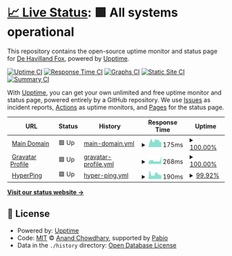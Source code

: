 # [📈 Live Status](https://rainbowkillah.github.io/upptime): <!--live status--> **🟩 All systems operational**

This repository contains the open-source uptime monitor and status page for [De Havilland Fox](rainbowsmokeofficial.com), powered by [Upptime](https://github.com/upptime/upptime).

[![Uptime CI](https://github.com/rainbowkillah/upptime/workflows/Uptime%20CI/badge.svg)](https://github.com/rainbowkillah/upptime/actions?query=workflow%3A%22Uptime+CI%22)
[![Response Time CI](https://github.com/rainbowkillah/upptime/workflows/Response%20Time%20CI/badge.svg)](https://github.com/rainbowkillah/upptime/actions?query=workflow%3A%22Response+Time+CI%22)
[![Graphs CI](https://github.com/rainbowkillah/upptime/workflows/Graphs%20CI/badge.svg)](https://github.com/rainbowkillah/upptime/actions?query=workflow%3A%22Graphs+CI%22)
[![Static Site CI](https://github.com/rainbowkillah/upptime/workflows/Static%20Site%20CI/badge.svg)](https://github.com/rainbowkillah/upptime/actions?query=workflow%3A%22Static+Site+CI%22)
[![Summary CI](https://github.com/rainbowkillah/upptime/workflows/Summary%20CI/badge.svg)](https://github.com/rainbowkillah/upptime/actions?query=workflow%3A%22Summary+CI%22)

With [Upptime](https://upptime.js.org), you can get your own unlimited and free uptime monitor and status page, powered entirely by a GitHub repository. We use [Issues](https://github.com/rainbowkillah/upptime/issues) as incident reports, [Actions](https://github.com/rainbowkillah/upptime/actions) as uptime monitors, and [Pages](https://rainbowkillah.github.io/upptime) for the status page.

<!--start: status pages-->
<!-- This summary is generated by Upptime (https://github.com/upptime/upptime) -->
<!-- Do not edit this manually, your changes will be overwritten -->
<!-- prettier-ignore -->
| URL | Status | History | Response Time | Uptime |
| --- | ------ | ------- | ------------- | ------ |
| <img alt="" src="https://icons.duckduckgo.com/ip3/rainbowsmokeofficial.com.ico" height="13"> [Main Domain](https://rainbowsmokeofficial.com) | 🟩 Up | [main-domain.yml](https://github.com/rainbowkillah/upptime/commits/HEAD/history/main-domain.yml) | <details><summary><img alt="Response time graph" src="./graphs/main-domain/response-time-week.png" height="20"> 175ms</summary><br><a href="https://rainbowkillah.github.io/upptime/history/main-domain"><img alt="Response time 163" src="https://img.shields.io/endpoint?url=https%3A%2F%2Fraw.githubusercontent.com%2Frainbowkillah%2Fupptime%2FHEAD%2Fapi%2Fmain-domain%2Fresponse-time.json"></a><br><a href="https://rainbowkillah.github.io/upptime/history/main-domain"><img alt="24-hour response time 144" src="https://img.shields.io/endpoint?url=https%3A%2F%2Fraw.githubusercontent.com%2Frainbowkillah%2Fupptime%2FHEAD%2Fapi%2Fmain-domain%2Fresponse-time-day.json"></a><br><a href="https://rainbowkillah.github.io/upptime/history/main-domain"><img alt="7-day response time 175" src="https://img.shields.io/endpoint?url=https%3A%2F%2Fraw.githubusercontent.com%2Frainbowkillah%2Fupptime%2FHEAD%2Fapi%2Fmain-domain%2Fresponse-time-week.json"></a><br><a href="https://rainbowkillah.github.io/upptime/history/main-domain"><img alt="30-day response time 178" src="https://img.shields.io/endpoint?url=https%3A%2F%2Fraw.githubusercontent.com%2Frainbowkillah%2Fupptime%2FHEAD%2Fapi%2Fmain-domain%2Fresponse-time-month.json"></a><br><a href="https://rainbowkillah.github.io/upptime/history/main-domain"><img alt="1-year response time 163" src="https://img.shields.io/endpoint?url=https%3A%2F%2Fraw.githubusercontent.com%2Frainbowkillah%2Fupptime%2FHEAD%2Fapi%2Fmain-domain%2Fresponse-time-year.json"></a></details> | <details><summary><a href="https://rainbowkillah.github.io/upptime/history/main-domain">100.00%</a></summary><a href="https://rainbowkillah.github.io/upptime/history/main-domain"><img alt="All-time uptime 100.00%" src="https://img.shields.io/endpoint?url=https%3A%2F%2Fraw.githubusercontent.com%2Frainbowkillah%2Fupptime%2FHEAD%2Fapi%2Fmain-domain%2Fuptime.json"></a><br><a href="https://rainbowkillah.github.io/upptime/history/main-domain"><img alt="24-hour uptime 100.00%" src="https://img.shields.io/endpoint?url=https%3A%2F%2Fraw.githubusercontent.com%2Frainbowkillah%2Fupptime%2FHEAD%2Fapi%2Fmain-domain%2Fuptime-day.json"></a><br><a href="https://rainbowkillah.github.io/upptime/history/main-domain"><img alt="7-day uptime 100.00%" src="https://img.shields.io/endpoint?url=https%3A%2F%2Fraw.githubusercontent.com%2Frainbowkillah%2Fupptime%2FHEAD%2Fapi%2Fmain-domain%2Fuptime-week.json"></a><br><a href="https://rainbowkillah.github.io/upptime/history/main-domain"><img alt="30-day uptime 100.00%" src="https://img.shields.io/endpoint?url=https%3A%2F%2Fraw.githubusercontent.com%2Frainbowkillah%2Fupptime%2FHEAD%2Fapi%2Fmain-domain%2Fuptime-month.json"></a><br><a href="https://rainbowkillah.github.io/upptime/history/main-domain"><img alt="1-year uptime 100.00%" src="https://img.shields.io/endpoint?url=https%3A%2F%2Fraw.githubusercontent.com%2Frainbowkillah%2Fupptime%2FHEAD%2Fapi%2Fmain-domain%2Fuptime-year.json"></a></details>
| <img alt="" src="https://icons.duckduckgo.com/ip3/rnbwsmk.live.ico" height="13"> [Gravatar Profile](https://rnbwsmk.live) | 🟩 Up | [gravatar-profile.yml](https://github.com/rainbowkillah/upptime/commits/HEAD/history/gravatar-profile.yml) | <details><summary><img alt="Response time graph" src="./graphs/gravatar-profile/response-time-week.png" height="20"> 268ms</summary><br><a href="https://rainbowkillah.github.io/upptime/history/gravatar-profile"><img alt="Response time 322" src="https://img.shields.io/endpoint?url=https%3A%2F%2Fraw.githubusercontent.com%2Frainbowkillah%2Fupptime%2FHEAD%2Fapi%2Fgravatar-profile%2Fresponse-time.json"></a><br><a href="https://rainbowkillah.github.io/upptime/history/gravatar-profile"><img alt="24-hour response time 410" src="https://img.shields.io/endpoint?url=https%3A%2F%2Fraw.githubusercontent.com%2Frainbowkillah%2Fupptime%2FHEAD%2Fapi%2Fgravatar-profile%2Fresponse-time-day.json"></a><br><a href="https://rainbowkillah.github.io/upptime/history/gravatar-profile"><img alt="7-day response time 268" src="https://img.shields.io/endpoint?url=https%3A%2F%2Fraw.githubusercontent.com%2Frainbowkillah%2Fupptime%2FHEAD%2Fapi%2Fgravatar-profile%2Fresponse-time-week.json"></a><br><a href="https://rainbowkillah.github.io/upptime/history/gravatar-profile"><img alt="30-day response time 308" src="https://img.shields.io/endpoint?url=https%3A%2F%2Fraw.githubusercontent.com%2Frainbowkillah%2Fupptime%2FHEAD%2Fapi%2Fgravatar-profile%2Fresponse-time-month.json"></a><br><a href="https://rainbowkillah.github.io/upptime/history/gravatar-profile"><img alt="1-year response time 322" src="https://img.shields.io/endpoint?url=https%3A%2F%2Fraw.githubusercontent.com%2Frainbowkillah%2Fupptime%2FHEAD%2Fapi%2Fgravatar-profile%2Fresponse-time-year.json"></a></details> | <details><summary><a href="https://rainbowkillah.github.io/upptime/history/gravatar-profile">100.00%</a></summary><a href="https://rainbowkillah.github.io/upptime/history/gravatar-profile"><img alt="All-time uptime 100.00%" src="https://img.shields.io/endpoint?url=https%3A%2F%2Fraw.githubusercontent.com%2Frainbowkillah%2Fupptime%2FHEAD%2Fapi%2Fgravatar-profile%2Fuptime.json"></a><br><a href="https://rainbowkillah.github.io/upptime/history/gravatar-profile"><img alt="24-hour uptime 100.00%" src="https://img.shields.io/endpoint?url=https%3A%2F%2Fraw.githubusercontent.com%2Frainbowkillah%2Fupptime%2FHEAD%2Fapi%2Fgravatar-profile%2Fuptime-day.json"></a><br><a href="https://rainbowkillah.github.io/upptime/history/gravatar-profile"><img alt="7-day uptime 100.00%" src="https://img.shields.io/endpoint?url=https%3A%2F%2Fraw.githubusercontent.com%2Frainbowkillah%2Fupptime%2FHEAD%2Fapi%2Fgravatar-profile%2Fuptime-week.json"></a><br><a href="https://rainbowkillah.github.io/upptime/history/gravatar-profile"><img alt="30-day uptime 100.00%" src="https://img.shields.io/endpoint?url=https%3A%2F%2Fraw.githubusercontent.com%2Frainbowkillah%2Fupptime%2FHEAD%2Fapi%2Fgravatar-profile%2Fuptime-month.json"></a><br><a href="https://rainbowkillah.github.io/upptime/history/gravatar-profile"><img alt="1-year uptime 100.00%" src="https://img.shields.io/endpoint?url=https%3A%2F%2Fraw.githubusercontent.com%2Frainbowkillah%2Fupptime%2FHEAD%2Fapi%2Fgravatar-profile%2Fuptime-year.json"></a></details>
| <img alt="" src="https://icons.duckduckgo.com/ip3/rnbwsmk.hyperping.app.ico" height="13"> [HyperPing](https://rnbwsmk.hyperping.app) | 🟩 Up | [hyper-ping.yml](https://github.com/rainbowkillah/upptime/commits/HEAD/history/hyper-ping.yml) | <details><summary><img alt="Response time graph" src="./graphs/hyper-ping/response-time-week.png" height="20"> 190ms</summary><br><a href="https://rainbowkillah.github.io/upptime/history/hyper-ping"><img alt="Response time 187" src="https://img.shields.io/endpoint?url=https%3A%2F%2Fraw.githubusercontent.com%2Frainbowkillah%2Fupptime%2FHEAD%2Fapi%2Fhyper-ping%2Fresponse-time.json"></a><br><a href="https://rainbowkillah.github.io/upptime/history/hyper-ping"><img alt="24-hour response time 164" src="https://img.shields.io/endpoint?url=https%3A%2F%2Fraw.githubusercontent.com%2Frainbowkillah%2Fupptime%2FHEAD%2Fapi%2Fhyper-ping%2Fresponse-time-day.json"></a><br><a href="https://rainbowkillah.github.io/upptime/history/hyper-ping"><img alt="7-day response time 190" src="https://img.shields.io/endpoint?url=https%3A%2F%2Fraw.githubusercontent.com%2Frainbowkillah%2Fupptime%2FHEAD%2Fapi%2Fhyper-ping%2Fresponse-time-week.json"></a><br><a href="https://rainbowkillah.github.io/upptime/history/hyper-ping"><img alt="30-day response time 189" src="https://img.shields.io/endpoint?url=https%3A%2F%2Fraw.githubusercontent.com%2Frainbowkillah%2Fupptime%2FHEAD%2Fapi%2Fhyper-ping%2Fresponse-time-month.json"></a><br><a href="https://rainbowkillah.github.io/upptime/history/hyper-ping"><img alt="1-year response time 187" src="https://img.shields.io/endpoint?url=https%3A%2F%2Fraw.githubusercontent.com%2Frainbowkillah%2Fupptime%2FHEAD%2Fapi%2Fhyper-ping%2Fresponse-time-year.json"></a></details> | <details><summary><a href="https://rainbowkillah.github.io/upptime/history/hyper-ping">99.92%</a></summary><a href="https://rainbowkillah.github.io/upptime/history/hyper-ping"><img alt="All-time uptime 99.68%" src="https://img.shields.io/endpoint?url=https%3A%2F%2Fraw.githubusercontent.com%2Frainbowkillah%2Fupptime%2FHEAD%2Fapi%2Fhyper-ping%2Fuptime.json"></a><br><a href="https://rainbowkillah.github.io/upptime/history/hyper-ping"><img alt="24-hour uptime 99.45%" src="https://img.shields.io/endpoint?url=https%3A%2F%2Fraw.githubusercontent.com%2Frainbowkillah%2Fupptime%2FHEAD%2Fapi%2Fhyper-ping%2Fuptime-day.json"></a><br><a href="https://rainbowkillah.github.io/upptime/history/hyper-ping"><img alt="7-day uptime 99.92%" src="https://img.shields.io/endpoint?url=https%3A%2F%2Fraw.githubusercontent.com%2Frainbowkillah%2Fupptime%2FHEAD%2Fapi%2Fhyper-ping%2Fuptime-week.json"></a><br><a href="https://rainbowkillah.github.io/upptime/history/hyper-ping"><img alt="30-day uptime 99.48%" src="https://img.shields.io/endpoint?url=https%3A%2F%2Fraw.githubusercontent.com%2Frainbowkillah%2Fupptime%2FHEAD%2Fapi%2Fhyper-ping%2Fuptime-month.json"></a><br><a href="https://rainbowkillah.github.io/upptime/history/hyper-ping"><img alt="1-year uptime 99.68%" src="https://img.shields.io/endpoint?url=https%3A%2F%2Fraw.githubusercontent.com%2Frainbowkillah%2Fupptime%2FHEAD%2Fapi%2Fhyper-ping%2Fuptime-year.json"></a></details>

<!--end: status pages-->

[**Visit our status website →**](https://rainbowkillah.github.io/upptime)

## 📄 License

- Powered by: [Upptime](https://github.com/upptime/upptime)
- Code: [MIT](./LICENSE) © [Anand Chowdhary](https://anandchowdhary.com), supported by [Pabio](https://pabio.com)
- Data in the `./history` directory: [Open Database License](https://opendatacommons.org/licenses/odbl/1-0/)
